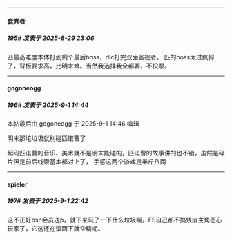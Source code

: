 ﻿
*****

####  食粪者  
##### 195#       发表于 2025-8-29 23:06

匹最高难度本体打到剩个最后boss，dlc打完双面监视者。
匹的boss太过疯狗了，背板要求高，比明末难。当然我选择我全都要，不投票。


*****

####  gogoneogg  
##### 196#       发表于 2025-9-1 14:44

 本帖最后由 gogoneogg 于 2025-9-1 14:46 编辑 

明末那坨垃圾就别碰匹诺曹了

起码匹诺曹的音乐、美术就不是明末能碰的，匹诺曹的故事讲的也不错，虽然是碎片但是前后线索基本都对上了， 手感这两个游戏是半斤八两


*****

####  spieler  
##### 197#       发表于 2025-9-1 22:42

这不正好psn会员送p，就下来玩了一下什么垃圾啊。FS自己都不搞残废主角恶心玩家了，它这还在滚两下就空精呢。 

